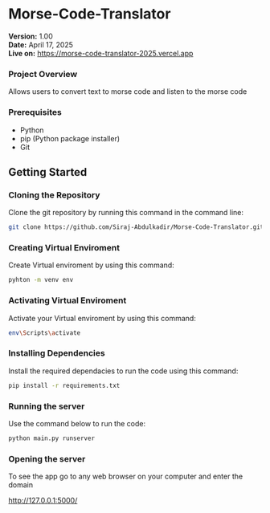 # Morse-Code-Translator


**Version:** 1.00 </br>
**Date:** April 17, 2025 </br>
**Live on:** https://morse-code-translator-2025.vercel.app

### Project Overview

Allows users to convert text to morse code and listen to the morse code

### Prerequisites

* Python
* pip (Python package installer)
* Git

## Getting Started

### Cloning the Repository

Clone the git repository by running this command in the command line:

```bash
git clone https://github.com/Siraj-Abdulkadir/Morse-Code-Translator.git
```

### Creating Virtual Enviroment

Create Virtual enviroment by using this command:

```bash
pyhton -m venv env
```
### Activating Virtual Enviroment

Activate your Virtual enviroment by using this command:

```bash
env\Scripts\activate
```
### Installing Dependencies

Install the required dependacies to run the code using this command: 

```bash
pip install -r requirements.txt
```
### Running the server

Use the command below to run the code:

```bash
python main.py runserver
```

### Opening the server

To see the app go to any web browser on your computer and enter the domain

http://127.0.0.1:5000/
